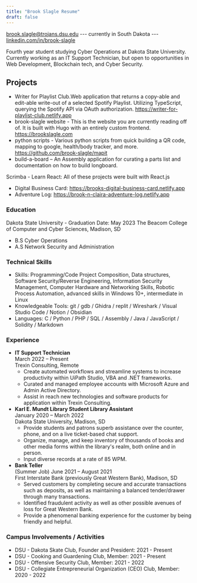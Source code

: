 ```yaml
---
title: "Brook Slagle Resume"
draft: false
---
```

brook.slagle@trojans.dsu.edu --- 
currently in South Dakota --- 
[linkedin.com/in/brook-slagle](https://www.linkedin.com/in/brook-slagle)

Fourth year student studying Cyber Operations at Dakota State University. Currently working as an IT Support Technician, but open to opportunities in Web Development, Blockchain tech, and Cyber Security.


## Projects
- Writer for Playlist Club.Web application that returns a copy-able and edit-able write-out of a selected Spotify Playlist. Utilizing TypeScript, querying the Spotify API via OAuth authorization. https://writer-for-playlist-club.netlify.app
- brook-slagle website - This is the website you are currently reading off of. It is built with Hugo with an entirely custom frontend. https://brookslagle.com 
- python scripts - Various python scripts from quick building a QR code, mapping to google, health/body tracker, and more. https://github.com/brook-slagle/mapit
- build-a-board – An Assembly application for curating a parts list and documentation on how to build longboard.  

Scrimba - Learn React: All of these projects were built with React.js
- Digital Business Card: https://brooks-digital-business-card.netlify.app
- Adventure Log: https://brook-n-claira-adventure-log.netlify.app


### Education
Dakota State University - Graduation Date: May 2023
The Beacom College of Computer and Cyber Sciences, Madison, SD
- B.S Cyber Operations
- A.S Network Security and Administration

### Technical Skills
- Skills: Programming/Code Project Composition, Data structures, Software Security/Reverse Engineering, Information Security Management, Computer Hardware and Networking Skills, Robotic Process Automation, advanced skills in Windows 10+, intermediate in Linux
- Knowledgeable Tools: git / gdb / Ghidra / replit / Wireshark / Visual Studio Code / Notion / Obsidian  
- Languages: C / Python / PHP / SQL / Assembly / Java / JavaScript / Solidity / Markdown

### Experience
- **IT Support Technician** <aside>March 2022 – Present</aside>
	Trexin Consulting, Remote
	- Create automated workflows and streamline systems to increase productivity within UiPath Studio, VBA and .NET frameworks.
	- Curated and managed employee accounts with Microsoft Azure and Admin Active Directory.
	- Assist in reach new technologies and software products for application within Trexin Consulting.
- **Karl E. Mundt Library Student Library Assistant** <aside>January 2020 – March 2022</aside> 
	Dakota State University, Madison, SD
	- Provide students and patrons superb assistance over the counter, phone, and on a live ticket-based chat support.
	- Organize, manage, and keep inventory of thousands of books and other media forms within the library's realm, both online and in person.
	- Input diverse records at a rate of 85 WPM.
- **Bank Teller** <aside>(Summer Job) June 2021 – August 2021  </aside>
	First Interstate Bank (previously Great Western Bank), Madison, SD
	- Served customers by completing secure and accurate transactions such as deposits, as well as maintaining a balanced tender/drawer through many transactions.
	- Identified fraudulent activity as well as other possible avenues of loss for Great Western Bank.
	- Provide a phenomenal banking experience for the customer by being friendly and helpful.

### Campus Involvements / Activities
- DSU - Dakota Skate Club, Founder and President: 2021 - Present
- DSU - Cooking and Guardening Club, Member: 2021 - Present
- DSU - Offensive Security Club, Member: 2021 - 2022
- DSU - Collegiate Entrepreneurial Organization (CEO) Club, Member: 2020 - 2022